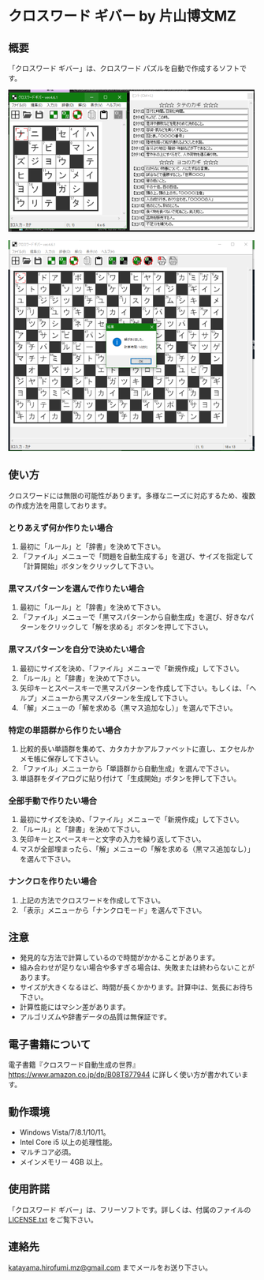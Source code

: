 ﻿# クロスワード ギバー by 片山博文MZ

## 概要

「クロスワード ギバー」は、クロスワード パズルを自動で作成するソフトです。

![スクリーンショット1](screenshot1.png "スクリーンショット1")

![スクリーンショット2](screenshot2.png "スクリーンショット2")

## 使い方

クロスワードには無限の可能性があります。多様なニーズに対応するため、複数の作成方法を用意しております。

### とりあえず何か作りたい場合

1. 最初に「ルール」と「辞書」を決めて下さい。
2. 「ファイル」メニューで「問題を自動生成する」を選び、サイズを指定して「計算開始」ボタンをクリックして下さい。

### 黒マスパターンを選んで作りたい場合

1. 最初に「ルール」と「辞書」を決めて下さい。
2. 「ファイル」メニューで「黒マスパターンから自動生成」を選び、好きなパターンをクリックして「解を求める」ボタンを押して下さい。

### 黒マスパターンを自分で決めたい場合

1. 最初にサイズを決め、「ファイル」メニューで「新規作成」して下さい。
2. 「ルール」と「辞書」を決めて下さい。
3. 矢印キーとスペースキーで黒マスパターンを作成して下さい。もしくは、「ヘルプ」メニューから黒マスパターンを生成して下さい。
4. 「解」メニューの「解を求める（黒マス追加なし）」を選んで下さい。

### 特定の単語群から作りたい場合

1. 比較的長い単語群を集めて、カタカナかアルファベットに直し、エクセルかメモ帳に保存して下さい。
2. 「ファイル」メニューから「単語群から自動生成」を選んで下さい。
3. 単語群をダイアログに貼り付けて「生成開始」ボタンを押して下さい。

### 全部手動で作りたい場合

1. 最初にサイズを決め、「ファイル」メニューで「新規作成」して下さい。
2. 「ルール」と「辞書」を決めて下さい。
3. 矢印キーとスペースキーと文字の入力を繰り返して下さい。
4. マスが全部埋まったら、「解」メニューの「解を求める（黒マス追加なし）」を選んで下さい。

### ナンクロを作りたい場合

1. 上記の方法でクロスワードを作成して下さい。
2. 「表示」メニューから「ナンクロモード」を選んで下さい。

## 注意

- 発見的な方法で計算しているので時間がかかることがあります。
- 組み合わせが足りない場合や多すぎる場合は、失敗または終わらないことがあります。
- サイズが大きくなるほど、時間が長くかかります。計算中は、気長にお待ち下さい。
- 計算性能にはマシン差があります。
- アルゴリズムや辞書データの品質は無保証です。

## 電子書籍について

電子書籍『クロスワード自動生成の世界』https://www.amazon.co.jp/dp/B08T877944
に詳しく使い方が書かれています。

## 動作環境

- Windows Vista/7/8.1/10/11。
- Intel Core i5 以上の処理性能。
- マルチコア必須。
- メインメモリー 4GB 以上。

## 使用許諾

「クロスワード ギバー」は、フリーソフトです。詳しくは、付属のファイルの [LICENSE.txt](LICENSE.txt) をご覧下さい。

## 連絡先

katayama.hirofumi.mz@gmail.com までメールをお送り下さい。
